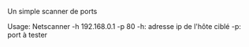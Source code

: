 Un simple scanner de ports

Usage: Netscanner -h 192.168.0.1 -p 80
-h: adresse ip de l'hôte ciblé
-p: port à tester
